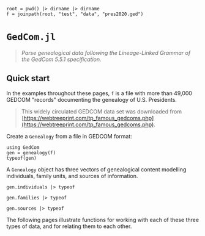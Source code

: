 ```@setup home
root = pwd() |> dirname |> dirname
f = joinpath(root, "test", "data", "pres2020.ged")
```

# `GedCom.jl`

> *Parse genealogical data following the Lineage-Linked Grammar of the GedCom 5.5.1 specification.*


## Quick start

In the examples throughout these pages, `f` is a file with more than 49,000 GEDCOM "records" documenting the genealogy of U.S. Presidents.

> This widely circulated GEDCOM data set was downloaded from [https://webtreeprint.com/tp_famous_gedcoms.php](https://webtreeprint.com/tp_famous_gedcoms.php).


Create a `Genealogy` from a file in GEDCOM format: 


```@example home
using GedCom
gen = genealogy(f)
typeof(gen)
```


A `Genealogy` object has three vectors of genealogical content modelling individuals, family units, and sources of information.

```@example home
gen.individuals |> typeof
```


```@example home
gen.families |> typeof
```
```@example home
gen.sources |> typeof
```

The following pages illustrate functions for working with each of these three types of data, and for relating them to each other.


